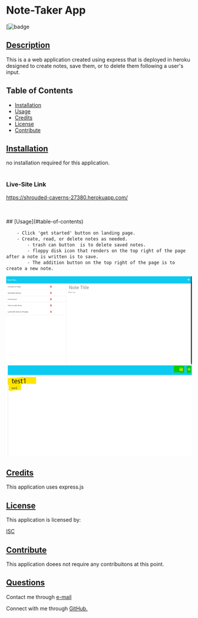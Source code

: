 
  # Note-Taker App
  [![badge](https://img.shields.io/badge/license-isc-blueviolet)
      
  ## [Description](table-of-conents)
  
  This is a a web application created using express that is deployed in heroku designed to create notes, save them, or to delete them following a user's input.
 
  
  ## Table of Contents 
  
  * [Installation](#installation)
  * [Usage](#usage)
  * [Credits](#credits)
  * [License](#license)
  * [Contribute](#contribute)
  
  
  ## [Installation](#table-of-contents)

  no installation required for this application.
<br>
<br>
### Live-Site Link

https://shrouded-caverns-27380.herokuapp.com/

  <br>
  <br>
  ## [Usage](#table-of-contents)

        - Click 'get started' button on landing page.
        - Create, read, or delete notes as needed.
            - trash can button  is to delete saved notes. 
            - floppy disk icon that renders on the top right of the page after a note is written is to save. 
            - The addition button on the top right of the page is to create a new note. 
  
  ![note-taker-app-ss](public/assets/images/Screenshot%202023-01-14%20234449.png)
  ![save-&-create-buttons-functionality](public/assets/images/Screenshot%202023-01-15%20105824.png)
  ## [Credits](#table-of-contents)
  
  This application uses express.js 
  
  ## [License](#table-of-contents)
  
   This application is licensed by:
   
   [ISC](https://choosealicense.com/licenses/isc)
  
      
  
  ## [Contribute](#table-of-contents)
  
  This application doees not require any contribuitons at this point.
  

  ## [Questions](#table-of-contents)
  
  
Contact me through [e-mail](mailto:marquez.jay444@gmail.com)

Connect with me through [GitHub.](https://www.github.com/Jay-MM)
  